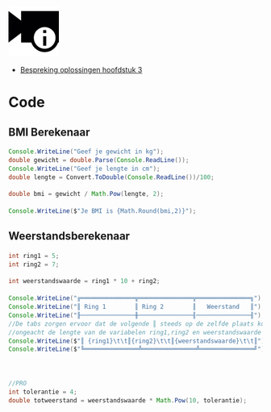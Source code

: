 
![](../assets/infoclip.png)

* [Bespreking oplossingen hoofdstuk 3](https://ap.cloud.panopto.eu/Panopto/Pages/Viewer.aspx?id=0c5972b4-e091-40dc-84dc-a97600d27428)

# Code

## BMI Berekenaar
```java
Console.WriteLine("Geef je gewicht in kg");
double gewicht = double.Parse(Console.ReadLine());
Console.WriteLine("Geef je lengte in cm");
double lengte = Convert.ToDouble(Console.ReadLine())/100;

double bmi = gewicht / Math.Pow(lengte, 2);

Console.WriteLine($"Je BMI is {Math.Round(bmi,2)}");
```

## Weerstandsberekenaar

```java
int ring1 = 5;
int ring2 = 7;

int weerstandswaarde = ring1 * 10 + ring2;

Console.WriteLine("╔═══════════════╦═══════════════╦═══════════════╗");
Console.WriteLine("║ Ring 1        ║ Ring 2        ║   Weerstand   ║");
Console.WriteLine("╟───────────────╫───────────────╢───────────────╢");
//De tabs zorgen ervoor dat de volgende ║ steeds op de zelfde plaats komt,
//ongeacht de lengte van de variabelen ring1,ring2 en weerstandswaarde
Console.WriteLine($"║ {ring1}\t\t║{ring2}\t\t║{weerstandswaarde}\t\t║");
Console.WriteLine($"╚═══════════════╩═══════════════╩═══════════════╝");



//PRO
int tolerantie = 4;
double totweerstand = weerstandswaarde * Math.Pow(10, tolerantie);
```
